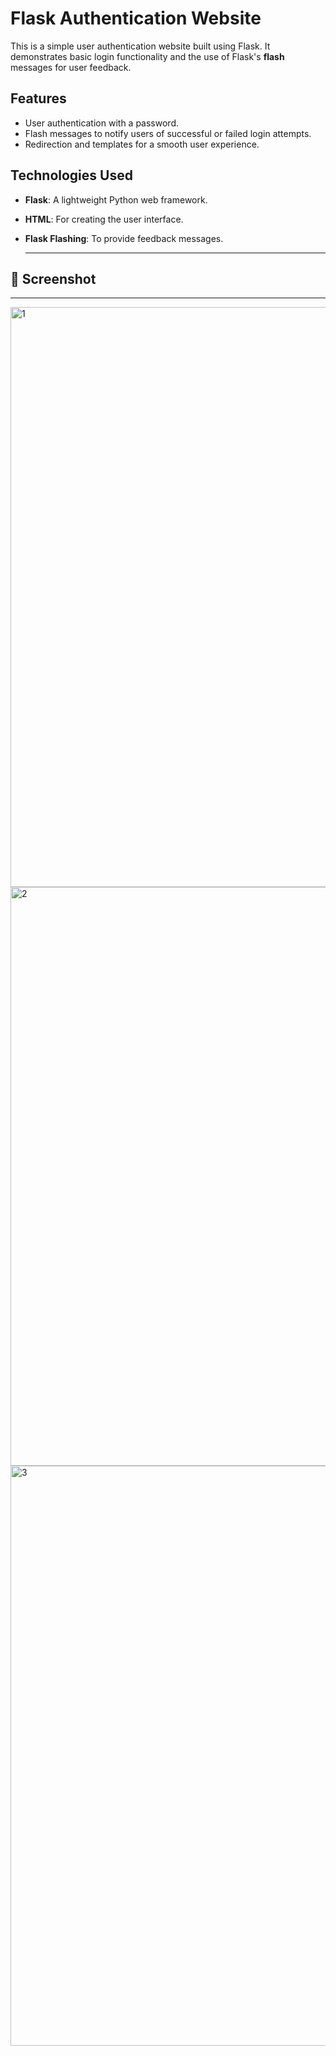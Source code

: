 # Flask Authentication Website

This is a simple user authentication website built using Flask. It demonstrates basic login functionality and the use of Flask's **flash** messages for user feedback.

## Features

- User authentication with a password.
- Flash messages to notify users of successful or failed login attempts.
- Redirection and templates for a smooth user experience.

## Technologies Used

- **Flask**: A lightweight Python web framework.
- **HTML**: For creating the user interface.
- **Flask Flashing**: To provide feedback messages.

   ---
## 📸 Screenshot
---
<img width="928" alt="1" src="https://github.com/user-attachments/assets/db2e587e-2b05-43d6-be9e-0cc540abd473">
<img width="926" alt="2" src="https://github.com/user-attachments/assets/48b0d195-d18e-45bd-ba36-dcf9b6fad698">
<img width="928" alt="3" src="https://github.com/user-attachments/assets/ecb6a722-7e9f-437c-9bfe-975e8d10ac48">




